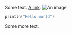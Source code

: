 Some text. [A link][1]. ![An image][2]

```swift
println("Hello world")
```

Some more text.

[1]: http://example.com
[2]: http://example.com/path/to/image.png
